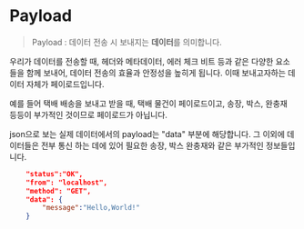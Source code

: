 # Payload

> Payload : 데이터 전송 시 보내지는 **데이터**를 의미합니다.

우리가 데이터를 전송할 때, 헤더와 메타데이터, 에러 체크 비트 등과 같은 다양한 요소들을 함께 보내어, 데이터 전송의 효율과 안정성을 높히게 됩니다. 이때 보내고자하는 데이터 자체가 페이로드입니다.

예를 들어 택배 배송을 보내고 받을 때, 택배 물건이 페이로드이고, 송장, 박스, 완충재 등등이 부가적인 것이므로 페이로드가 아닙니다.

json으로 보는 실제 데이터에서의 payload는 "data" 부분에 해당합니다. 그 이외에 데이터들은 전부 통신 하는 데에 있어 필요한 송장, 박스 완충재와 같은 부가적인 정보들입니다.

```json
    "status":"OK",
    "from": "localhost",
    "method": "GET",
    "data": { 
        "message":"Hello,World!"
    }
```
